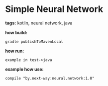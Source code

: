 # Simple Neural Network
**tags:** kotlin, neural network, java

**how build:**
```
gradle publishToMavenLocal
```

**how run:**
```
example in test->java
```

**example how use:**

```
compile "by.next-way:neural.network:1.0"
```
